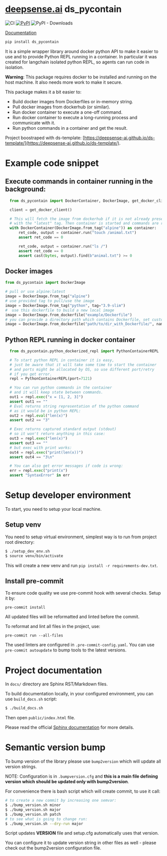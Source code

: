 # [deepsense.ai](https://deepsense.ai) ds_pycontain
![CI](https://github.com/deepsense-ai/ds-pycontain/actions/workflows/ci.yml/badge.svg)
[![PyPI](https://img.shields.io/pypi/v/ds_pycontain?label=pypi%20package)](https://pypi.org/project/ds-pycontain/)
![PyPI - Downloads](https://img.shields.io/pypi/dm/ds-pycontain)

[Documentation](https://deepsense-ai.github.io/ds-pycontain/)

```bash
pip install ds_pycontain
```

It is a simple wrapper library around docker python API to make it easier to use and to provide Python REPL running in a container.
In particular it was created for langchain isolated python REPL, so agents can run code in isolation.

**Warning**: This package requires docker to be installed and running on the host machine. It also needs more work to make it secure.

This package makes it a bit easier to:

* Build docker images from Dockerfiles or in-memory string.
* Pull docker images from dockerhub (or similar).
* Run docker container to execute a one-off command.
* Run docker container to execute a long-running process and communicate with it.
* Run python commands in a container and get the result.

Project boostraped with ds-template: [https://deepsense-ai.github.io/ds-template/](https://deepsense-ai.github.io/ds-template/).

# Example code snippet

## Execute commands in container running in the background:
```python
  from ds_pycontain import DockerContainer, DockerImage, get_docker_client

  client = get_docker_client()

  # This will fetch the image from dockerhub if it is not already present
  # with the "latest" tag. Then container is started and commands are run
  with DockerContainer(DockerImage.from_tag("alpine")) as container:
      ret_code, output = container.run("touch /animal.txt")
      assert ret_code == 0

      ret_code, output = container.run("ls /")
      assert ret_code == 0
      assert cast(bytes, output).find(b"animal.txt") >= 0
```

## Docker images
```python
from ds_pycontain import DockerImage

# pull or use alpine:latest
image = DockerImage.from_tag("alpine")
# use provided tag to pull/use the image
image = DockerImage.from_tag("python", tag="3.9-slim")
#  use this dockerfile to build a new local image
image = DockerImage.from_dockerfile("example/Dockerfile")
# you can provide a directory path which contains Dockerfile, set custom image name
image = DockerImage.from_dockerfile("path/to/dir_with_Dockerfile/", name="cow")
```

## Python REPL running in docker container
```python
  from ds_pycontain.python_dockerized_repl import PythonContainerREPL

  # To start python REPL in container it is easy,
  # just be aware that it will take some time to start the container
  # and ports might be allocated by OS, so use different port/retry
  # if you get error.
  repl = PythonContainerREPL(port=7121)

  # You can run python commands in the container
  # and it will keep state between commands.
  out1 = repl.exec("x = [1, 2, 3]")
  assert out1 == ""
  # Eval returns string representation of the python command
  # as it would be in python REPL:
  out2 = repl.eval("len(x)")
  assert out2 == "3"

  # Exec returns captured standard output (stdout)
  # so it won't return anything in this case:
  out3 = repl.exec("len(x)")
  assert out3 == ""
  # but exec with print works:
  out4 = repl.exec("print(len(x))")
  assert out4 == "3\n"

  # You can also get error messages if code is wrong:
  err = repl.exec("print(x")
  assert "SyntaxError" in err
```

# Setup developer environment

To start, you need to setup your local machine.

## Setup venv

You need to setup virtual environment, simplest way is to run from project root directory:

```bash
$ ./setup_dev_env.sh
$ source venv/bin/activate
```
This will create a new venv and run `pip install -r requirements-dev.txt`.

## Install pre-commit

To ensure code quality we use pre-commit hook with several checks. Setup it by:

```
pre-commit install
```

All updated files will be reformatted and linted before the commit.

To reformat and lint all files in the project, use:

`pre-commit run --all-files`

The used linters are configured in `.pre-commit-config.yaml`. You can use `pre-commit autoupdate` to bump tools to the latest versions.

# Project documentation

In `docs/` directory are Sphinx RST/Markdown files.

To build documentation locally, in your configured environment, you can use `build_docs.sh` script:

```bash
$ ./build_docs.sh
```

Then open `public/index.html` file.

Please read the official [Sphinx documentation](https://www.sphinx-doc.org/en/master/) for more details.



# Semantic version bump

To bump version of the library please use `bump2version` which will update all version strings.

NOTE: Configuration is in `.bumpversion.cfg` and **this is a main file defining version which should be updated only with bump2version**.

For convenience there is bash script which will create commit, to use it call:

```bash
# to create a new commit by increasing one semvar:
$ ./bump_version.sh minor
$ ./bump_version.sh major
$ ./bump_version.sh patch
# to see what is going to change run:
$ ./bump_version.sh --dry-run major
```
Script updates **VERSION** file and setup.cfg automatically uses that version.

You can configure it to update version string in other files as well - please check out the bump2version configuration file.

